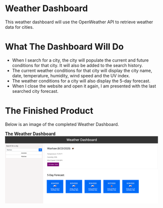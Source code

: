 # Weather Dashboard
This weather dashboard will use the OpenWeather API to retrieve weather data for cities.

# What The Dashboard Will Do
* When I search for a city, the city will populate the current and future conditions for that city. It will also be added to the search history.
* The current weather conditions for that city will display the city name, date, temperature, humidity, wind speed and the UV index.
* The weather conditions for a city will also display the 5-day forecast.
* When I close the website and open it again, I am presented with the last searched city forecast. 

# The Finished Product
Below is an image of the completed Weather Dashboard.

**The Weather Dashboard**
![The Weather Dashboard](https://github.com/plrobbins/weather.dashboard/blob/master/Images/WeatherDashboard.png)